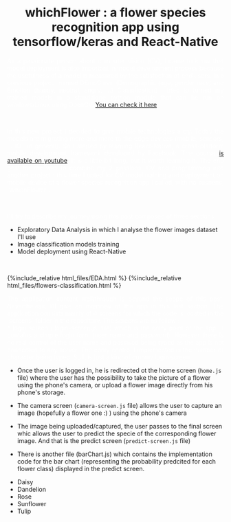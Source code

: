 <h1 style="color:'white'; text-align:center;"> whichFlower : a flower species recognition app using tensorflow/keras and React-Native </h1>

<p style="color:white; text-align:justify;">
  As a passionate person about computer vision (CV), I came to know that model deployment is also important in model development process because the usefulness of a model is measured by the satisfaction of end users. In a previous project I named DEmoClassi (Demographic (age, gender race) and Emotion (happy, neutral, angry, ...) Classification) I tried to turned my trained models in a standalone python module that can be run on windows/Linux using OpenCV. <a href="https://github.com/AlkaSaliss/DEmoClassi">You can check it here</a>.
</p>
<br>

<p style="color:white; text-align:justify;">
In this new project I decided to give mobile technologies a try. Today the models are migrating more and more to the edge devices (mobile, sensors, ... IOT in general). So I started by learning React-Native, a cross-platform mobile development framework developed by Facebook. The course <a href="https://www.youtube.com/playlist?list=PLhQjrBD2T382gdfveyad09Ierl_3Jh_wR">is available on youtube</a>, it is a little bit long, but it worth learning it.
The end goal for me was to combine my 2 passions, CV and programming into another project : this time I opted for CV model training and deployment on mobile device of a flower species recognition app I called, with no suspens,  `WhichFlower`.
</p>

<br>

<p style="color:white; text-align:justify;">
I'll try to describe my journey using this post composed of three sections : 

* Exploratory Data Analysis in which I analyse the flower images dataset I'll use
* Image classification models training
* Model deployment using React-Native
</p>

<br>

{%include_relative html_files/EDA.html %}
{%include_relative html_files/flowers-classification.html %}

<title>App structure</title>
<p style="color:white; text-align:justify;">
The application content walkthrough is beyond the scope of this post. Nevertheless, I'll give an overview of the app in this last section.
The application consists mainly of 4 screens for which the code is located in the `screens` folder in the repository. The screens are as follow : <br>
  * login screen (`login-screen.js` file) which is the entry point of the app. It contains a simple login form (user name and password). However there is no real control of the user name and passwod being typed as the app is not connected to any server. The eonly control I implemented is the number of character being typed. So it is just a kind of dummy login screen
  
  * Once the user is logged in, he is redirected ot the home screen (`home.js` file) where the user has the possibility to take the picture of a flower using the phone's camera, or upload a flower image directly from his phone's storage. 
  
  * The camera screen (`camera-screen.js` file) allows the user to capture an image (hopefully a flower one :) ) using the phone's camera 
  
  * The image being uploaded/captured, the user passes to the final screen whic allows the user to predict the specie of the corresponding flower image. And that is the predict screen (`predict-screen.js` file)
  
  * There is another file (barChart.js) which contains the implementation code for the bar chart (representing the probability predcited  for each flower class) displayed in the predict screen.
</p>



<ul>
<li>Daisy</li>
<li>Dandelion</li>
<li>Rose</li>
<li>Sunflower</li>
<li>Tulip</li>
</ul>
